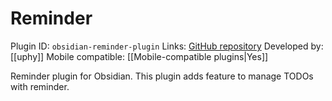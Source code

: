 # Reminder

Plugin ID: `obsidian-reminder-plugin`
Links: [GitHub repository](https://github.com/uphy/obsidian-reminder)
Developed by: [[uphy]]
Mobile compatible: [[Mobile-compatible plugins|Yes]]

Reminder plugin for Obsidian. This plugin adds feature to manage TODOs with reminder.
